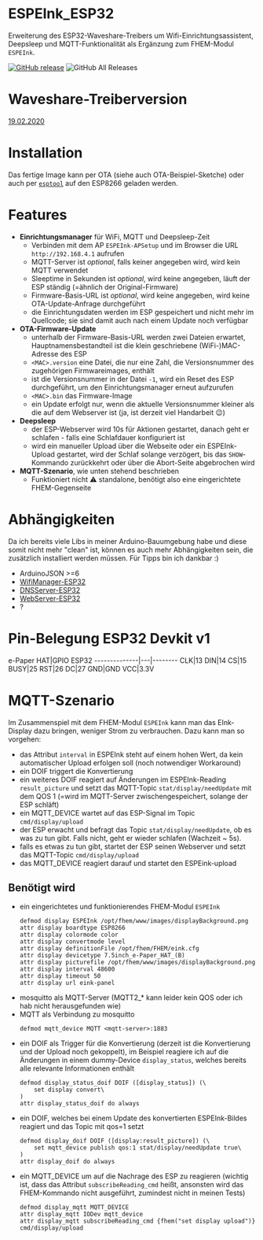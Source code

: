 # ESPEInk_ESP32
Erweiterung des ESP32-Waveshare-Treibers um Wifi-Einrichtungsassistent, Deepsleep und MQTT-Funktionalität als Ergänzung zum FHEM-Modul `ESPEInk`.

[![GitHub release](https://img.shields.io/github/v/release/Yattien/ESPEInk_ESP32?include_prereleases)](https://github.com/Yattien/ESPEInk_ESP32/releases)
![GitHub All Releases](https://img.shields.io/github/downloads/Yattien/ESPEInk_ESP32/total)

# Waveshare-Treiberversion
[19.02.2020](https://www.waveshare.com/wiki/File:E-Paper_ESP32_Driver_Board_Code.7z)

# Installation
Das fertige Image kann per OTA (siehe auch OTA-Beispiel-Sketche) oder auch per [`esptool`](https://github.com/espressif/esptool) auf den ESP8266 geladen werden.

# Features
* **Einrichtungsmanager** für WiFi, MQTT und Deepsleep-Zeit
  - Verbinden mit dem AP `ESPEInk-APSetup` und im Browser die URL `http://192.168.4.1` aufrufen
  - MQTT-Server ist _optional_, falls keiner angegeben wird, wird kein MQTT verwendet
  - Sleeptime in Sekunden ist _optional_, wird keine angegeben, läuft der ESP ständig (=ähnlich der Original-Firmware)
  - Firmware-Basis-URL ist _optional_, wird keine angegeben, wird keine OTA-Update-Anfrage durchgeführt
  - die Einrichtungsdaten werden im ESP gespeichert und nicht mehr im Quellcode; sie sind damit auch nach einem Update noch verfügbar
* **OTA-Firmware-Update**
  - unterhalb der Firmware-Basis-URL werden zwei Dateien erwartet, Hauptnamensbestandteil ist die klein geschriebene (WiFi-)MAC-Adresse des ESP
  - `<MAC>.version` eine Datei, die nur eine Zahl, die Versionsnummer des zugehörigen Firmwareimages, enthält
  - ist die Versionsnummer in der Datei `-1`, wird ein Reset des ESP durchgeführt, um den Einrichtungsmanager erneut aufzurufen
  - `<MAC>.bin` das Firmware-Image
  - ein Update erfolgt nur, wenn die aktuelle Versionsnummer kleiner als die auf dem Webserver ist (ja, ist derzeit viel Handarbeit :wink:)
* **Deepsleep**
  - der ESP-Webserver wird 10s für Aktionen gestartet, danach geht er schlafen - falls eine Schlafdauer konfiguriert ist
  - wird ein manueller Upload über die Webseite oder ein ESPEInk-Upload gestartet, wird der Schlaf solange verzögert, bis das `SHOW`-Kommando zurückkehrt oder über die Abort-Seite abgebrochen wird
* **MQTT-Szenario**, wie unten stehend beschrieben
  - Funktioniert nicht :warning: standalone, benötigt also eine eingerichtete FHEM-Gegenseite

# Abhängigkeiten
Da ich bereits viele Libs in meiner Arduino-Bauumgebung habe und diese somit nicht mehr "clean" ist, können es auch mehr Abhängigkeiten sein, die zusätzlich installiert werden müssen. Für Tipps bin ich dankbar :)

* ArduinoJSON >=6
* [WifiManager-ESP32](https://github.com/Brunez3BD/WIFIMANAGER-ESP32)
* [DNSServer-ESP32](https://github.com/zhouhan0126/DNSServer---esp32)
* [WebServer-ESP32](https://github.com/zhouhan0126/WebServer-esp32)
* ?

# Pin-Belegung ESP32 Devkit v1
e-Paper HAT|GPIO ESP32
--------------|---|--------
CLK|13
DIN|14
CS|15
BUSY|25
RST|26
DC|27
GND|GND
VCC|3.3V

# MQTT-Szenario
Im Zusammenspiel mit dem FHEM-Modul `ESPEInk` kann man das EInk-Display dazu bringen, weniger Strom zu verbrauchen. Dazu kann man so vorgehen:
* das Attribut `interval` in ESPEInk steht auf einem hohen Wert, da kein automatischer Upload erfolgen soll (noch notwendiger Workaround)
* ein DOIF triggert die Konvertierung
* ein weiteres DOIF reagiert auf Änderungen im ESPEInk-Reading `result_picture` und setzt das MQTT-Topic `stat/display/needUpdate` mit dem QOS 1 (=wird im MQTT-Server zwischengespeichert, solange der ESP schläft)
* ein MQTT_DEVICE wartet auf das ESP-Signal im Topic `cmd/display/upload`
* der ESP erwacht und befragt das Topic `stat/display/needUpdate`, ob es was zu tun gibt. Falls nicht, geht er wieder schlafen (Wachzeit ~ 5s).
* falls es etwas zu tun gibt, startet der ESP seinen Webserver und setzt das MQTT-Topic `cmd/display/upload`
* das MQTT_DEVICE reagiert darauf und startet den ESPEink-upload
    
## Benötigt wird
* ein eingerichtetes und funktionierendes FHEM-Modul `ESPEInk`
	```
	defmod display ESPEInk /opt/fhem/www/images/displayBackground.png
	attr display boardtype ESP8266
	attr display colormode color
	attr display convertmode level
	attr display definitionFile /opt/fhem/FHEM/eink.cfg
	attr display devicetype 7.5inch_e-Paper_HAT_(B)
	attr display picturefile /opt/fhem/www/images/displayBackground.png
	attr display interval 48600
	attr display timeout 50
	attr display url eink-panel
	```
* mosquitto als MQTT-Server (MQTT2_* kann leider kein QOS oder ich hab nicht herausgefunden wie)
* MQTT als Verbindung zu mosquitto
	```
	defmod mqtt_device MQTT <mqtt-server>:1883
	```
* ein DOIF als Trigger für die Konvertierung (derzeit ist die Konvertierung und der Upload noch gekoppelt), im Beispiel reagiere ich auf die Änderungen in einem dummy-Device `display_status`, welches bereits alle relevante Informationen enthält	
	```
	defmod display_status_doif DOIF ([display_status]) (\
		set display convert\
	)
	attr display_status_doif do always
	```
* ein DOIF, welches bei einem Update des konvertierten ESPEInk-Bildes reagiert und das Topic mit qos=1 setzt
	```
	defmod display_doif DOIF ([display:result_picture]) (\
		set mqtt_device publish qos:1 stat/display/needUpdate true\
	)
	attr display_doif do always
	```
* ein MQTT_DEVICE um auf die Nachrage des ESP zu reagieren (wichtig ist, dass das Attribut `subscribeReading_cmd` heißt, ansonsten wird das FHEM-Kommando nicht ausgeführt, zumindest nicht in meinen Tests)
	```
	defmod display_mqtt MQTT_DEVICE
	attr display_mqtt IODev mqtt_device
	attr display_mqtt subscribeReading_cmd {fhem("set display upload")} cmd/display/upload
	```
